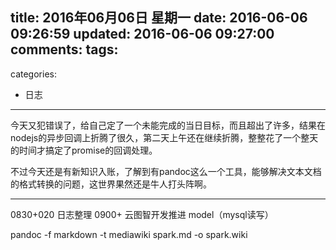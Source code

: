 title: 2016年06月06日 星期一
date: 2016-06-06 09:26:59
updated: 2016-06-06 09:27:00
comments:
tags:
- 
categories:
- 日志

---

今天又犯错误了，给自己定了一个未能完成的当日目标，而且超出了许多，结果在nodejs的异步回调上折腾了很久，第二天上午还在继续折腾，整整花了一个整天的时间才搞定了promise的回调处理。

不过今天还是有新知识入账，了解到有pandoc这么一个工具，能够解决文本文档的格式转换的问题，这世界果然还是牛人打头阵啊。

---

0830+020 日志整理
0900+    云图智开发推进
             model（mysql读写）

pandoc -f markdown -t mediawiki spark.md -o spark.wiki
